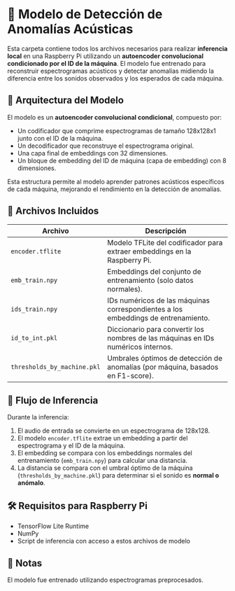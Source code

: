 # 🧠 Modelo de Detección de Anomalías Acústicas

Esta carpeta contiene todos los archivos necesarios para realizar **inferencia local** en una Raspberry Pi utilizando un **autoencoder convolucional condicionado por el ID de la máquina**. El modelo fue entrenado para reconstruir espectrogramas acústicos y detectar anomalías midiendo la diferencia entre los sonidos observados y los esperados de cada máquina.

## 🧩 Arquitectura del Modelo

El modelo es un **autoencoder convolucional condicional**, compuesto por:

- Un codificador que comprime espectrogramas de tamaño 128x128x1 junto con el ID de la máquina.
- Un decodificador que reconstruye el espectrograma original.
- Una capa final de embeddings con 32 dimensiones.
- Un bloque de embedding del ID de máquina (capa de embedding) con 8 dimensiones.

Esta estructura permite al modelo aprender patrones acústicos específicos de cada máquina, mejorando el rendimiento en la detección de anomalías.

## 📁 Archivos Incluidos

| Archivo                     | Descripción                                                                       |
| --------------------------- | --------------------------------------------------------------------------------- |
| `encoder.tflite`            | Modelo TFLite del codificador para extraer embeddings en la Raspberry Pi.         |
| `emb_train.npy`             | Embeddings del conjunto de entrenamiento (solo datos normales).                   |
| `ids_train.npy`             | IDs numéricos de las máquinas correspondientes a los embeddings de entrenamiento. |
| `id_to_int.pkl`             | Diccionario para convertir los nombres de las máquinas en IDs numéricos internos. |
| `thresholds_by_machine.pkl` | Umbrales óptimos de detección de anomalías (por máquina, basados en F1-score).    |

## 🧪 Flujo de Inferencia

Durante la inferencia:

1. El audio de entrada se convierte en un espectrograma de 128x128.
2. El modelo `encoder.tflite` extrae un embedding a partir del espectrograma y el ID de la máquina.
3. El embedding se compara con los embeddings normales del entrenamiento (`emb_train.npy`) para calcular una distancia.
4. La distancia se compara con el umbral óptimo de la máquina (`thresholds_by_machine.pkl`) para determinar si el sonido es **normal o anómalo**.

## 🛠️ Requisitos para Raspberry Pi

- TensorFlow Lite Runtime
- NumPy
- Script de inferencia con acceso a estos archivos de modelo

## 📌 Notas

El modelo fue entrenado utilizando espectrogramas preprocesados.
